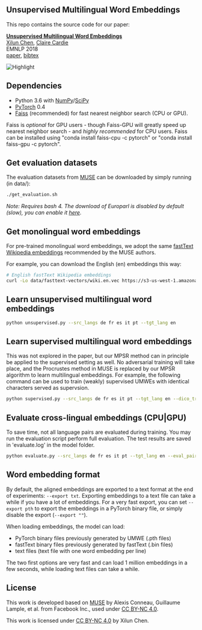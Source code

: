 ## Unsupervised Multilingual Word Embeddings
This repo contains the source code for our paper:

[**Unsupervised Multilingual Word Embeddings**](http://aclweb.org/anthology/D18-1024)
<br>
[Xilun Chen](http://www.cs.cornell.edu/~xlchen/),
[Claire Cardie](http://www.cs.cornell.edu/home/cardie/)
<br>
EMNLP 2018
<br>
[paper](http://aclweb.org/anthology/D18-1024),
[bibtex](http://aclweb.org/anthology/D18-1024.bib)

![Highlight](http://www.cs.cornell.edu/~xlchen/assets/images/umwe_highlight.png)

## Dependencies
* Python 3.6 with [NumPy](http://www.numpy.org/)/[SciPy](https://www.scipy.org/)
* [PyTorch](http://pytorch.org/) 0.4
* [Faiss](https://github.com/facebookresearch/faiss) (recommended) for fast nearest neighbor search (CPU or GPU).

Faiss is *optional* for GPU users - though Faiss-GPU will greatly speed up nearest neighbor search - and *highly recommended* for CPU users. Faiss can be installed using "conda install faiss-cpu -c pytorch" or "conda install faiss-gpu -c pytorch".

## Get evaluation datasets
The evaluation datasets from [MUSE](https://github.com/facebookresearch/MUSE) can be downloaded by simply running (in data/):

```bash
./get_evaluation.sh
```
*Note: Requires bash 4. The download of Europarl is disabled by default (slow), you can enable it [here](https://github.com/facebookresearch/MUSE/blob/master/data/get_evaluation.sh#L99-L100).*

## Get monolingual word embeddings
For pre-trained monolingual word embeddings, we adopt the same [fastText Wikipedia embeddings](https://github.com/facebookresearch/fastText/blob/master/pretrained-vectors.md) recommended by the MUSE authors.

For example, you can download the English (en) embeddings this way:
```bash
# English fastText Wikipedia embeddings
curl -Lo data/fasttext-vectors/wiki.en.vec https://s3-us-west-1.amazonaws.com/fasttext-vectors/wiki.en.vec
```

## Learn unsupervised multilingual word embeddings
```bash
python unsupervised.py --src_langs de fr es it pt --tgt_lang en
```

## Learn supervised multilingual word embeddings
This was not explored in the paper, but our MPSR method can in principle be applied to the supervised setting as well.
No adversarial training will take place, and the Procrustes method in MUSE is replaced by our MPSR algorithm to learn multilingual embeddings.
For example, the following command can be used to train (weakly) supervised UMWEs with identical characters served as supervsion.
```bash
python supervised.py --src_langs de fr es it pt --tgt_lang en --dico_train identical_char
```

## Evaluate cross-lingual embeddings (CPU|GPU)
To save time, not all language pairs are evaluated during training.
You may run the evaluation script perform full evaluation.
The test results are saved in 'evaluate.log' in the model folder.
```bash
python evaluate.py --src_langs de fr es it pt --tgt_lang en --eval_pairs all --exp_id [your exp_id]
```

## Word embedding format
By default, the aligned embeddings are exported to a text format at the end of experiments: `--export txt`. Exporting embeddings to a text file can take a while if you have a lot of embeddings. For a very fast export, you can set `--export pth` to export the embeddings in a PyTorch binary file, or simply disable the export (`--export ""`).

When loading embeddings, the model can load:
* PyTorch binary files previously generated by UMWE (.pth files)
* fastText binary files previously generated by fastText (.bin files)
* text files (text file with one word embedding per line)

The two first options are very fast and can load 1 million embeddings in a few seconds, while loading text files can take a while.

## License

This work is developed based on [MUSE](https://github.com/facebookresearch/MUSE) by Alexis Conneau, Guillaume Lample, et al. from Facebook Inc., used under [CC BY-NC 4.0](https://creativecommons.org/licenses/by-nc/4.0/).

This work is licensed under [CC BY-NC 4.0](https://creativecommons.org/licenses/by-nc/4.0/) by Xilun Chen.
